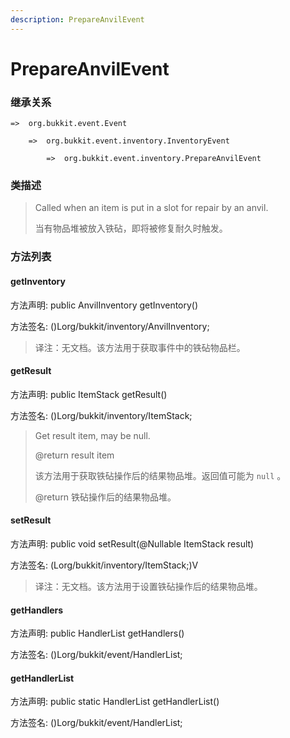 ```yaml
---
description: PrepareAnvilEvent
---
```


# PrepareAnvilEvent

### 继承关系

    =>  org.bukkit.event.Event

        =>  org.bukkit.event.inventory.InventoryEvent

            =>  org.bukkit.event.inventory.PrepareAnvilEvent

### 类描述

> Called when an item is put in a slot for repair by an anvil.
>
> 
>
> 当有物品堆被放入铁砧，即将被修复耐久时触发。

### 方法列表

#### getInventory

方法声明: public AnvilInventory getInventory()

方法签名: ()Lorg/bukkit/inventory/AnvilInventory;

> 译注：无文档。该方法用于获取事件中的铁砧物品栏。

#### getResult

方法声明: public ItemStack getResult()

方法签名: ()Lorg/bukkit/inventory/ItemStack;

> Get result item, may be null.
>
> @return result item
>
> 
>
> 该方法用于获取铁砧操作后的结果物品堆。返回值可能为 `null` 。
>
> @return 铁砧操作后的结果物品堆。

#### setResult

方法声明: public void setResult(@Nullable ItemStack result)

方法签名: (Lorg/bukkit/inventory/ItemStack;)V

> 译注：无文档。该方法用于设置铁砧操作后的结果物品堆。

#### getHandlers

方法声明: public HandlerList getHandlers()

方法签名: ()Lorg/bukkit/event/HandlerList;

#### getHandlerList

方法声明: public static HandlerList getHandlerList()

方法签名: ()Lorg/bukkit/event/HandlerList;